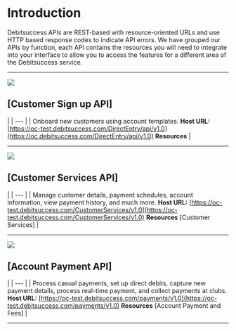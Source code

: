 # Introduction 
Debitsuccess APIs are REST-based with resource-oriented URLs and use HTTP based response codes to indicate API errors. We have grouped our APIs by function, each API contains the resources you will need to integrate into your interface to allow you to access the features for a different area of the Debitsuccess service.

***

 ![](hhttps://drive.google.com/uc?export=view&id=1wPPYU8jy4qL02sUMw4plbrFeC_uTDF_E) 
## [Customer Sign up API]
 | 
|  --- | 
| Onboard new customers using account templates. **Host URL:** [https://oc-test.debitsuccess.com/DirectEntry/api/v1.0](https://oc.debitsuccess.com/DirectEntry/api/v1.0) **Resources**  | 



***


 ![](https://drive.google.com/file/d/1gmkI7FnAhla_QJXDPIksTD10vdrS_hU3/view)
## [Customer Services API]  
 | 
|  --- | 
| Manage customer details, payment schedules, account information, view payment history, and much more. **Host URL:** [https://oc-test.debitsuccess.com/CustomerServices/v1.0](https://oc-test.debitsuccess.com/CustomerServices/v1.0) **Resources** [Customer Services] | 

***

 ![](https://drive.google.com/file/d/1JayBpSpqPi6tTsozcnd2D7KesIjHALd6/view)
## [Account Payment API]
 | 
|  --- | 
| Process casual payments, set up direct debits, capture new payment details, process real-time payment, and collect payments at clubs. **Host URL:** [https://oc-test.debitsuccess.com/payments/v1.0](https://oc-test.debitsuccess.com/payments/v1.0) **Resources** [Account Payment and Fees] | 





*****

